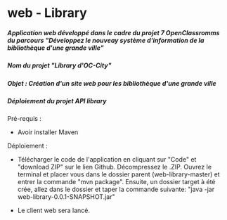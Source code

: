 # web - Library

##### Application web développé dans le cadre du projet 7 OpenClassromms du parcours "Développez le nouveay système d'information de la bibliothèque d'une grande ville"
##### Nom du projet "Library d'OC-City"

##### Objet : Création d'un site web pour les bibliothèque d'une grande ville

##### Déploiement du projet API library
  
Pré-requis :
 
  - Avoir installer Maven
  
Déploiement :
 
  - Télécharger le code de l'application en cliquant sur "Code" et "download ZIP" sur le lien Github. Décompressez le .ZIP. Ouvrez le terminal et placer vous dans le dossier parent (web-library-master) et entrer la commande "mvn package". Ensuite, un dossier target à été crée, allez dans le dossier et taper la commande suivante: "java -jar web-library-0.0.1-SNAPSHOT.jar"
  
  - Le client web sera lancé.
